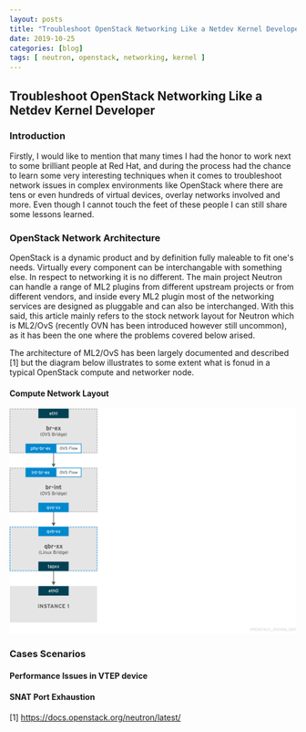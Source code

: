 ```yaml
---
layout: posts
title: "Troubleshoot OpenStack Networking Like a Netdev Kernel Developer"
date: 2019-10-25
categories: [blog]
tags: [ neutron, openstack, networking, kernel ]
---
```


## Troubleshoot OpenStack Networking Like a Netdev Kernel Developer

### Introduction

Firstly, I would like to mention that many times I had the honor to work next to some brilliant people at Red Hat, and during the process had the chance to learn some very interesting techniques when it comes to troubleshoot network issues in complex environments like OpenStack where there are tens or even hundreds of virtual devices, overlay networks involved and more. Even though I cannot touch the feet of these people I can still share some lessons learned.


### OpenStack Network Architecture

OpenStack is a dynamic product and by definition fully maleable to fit one's needs. Virtually every component can be interchangable with something else. In respect to networking it is no different. The main project Neutron can handle a range of ML2 plugins from different upstream projects or from different vendors, and inside every ML2 plugin most of the networking services are designed as pluggable and can also be interchanged. With this said, this article mainly refers to the stock network layout for Neutron which is ML2/OvS (recently OVN has been introduced however still uncommon), as it has been the one where the problems covered below arised.

The architecture of ML2/OvS has been largely documented and described [1] but the diagram below illustrates to some extent what is fonud in a typical OpenStack compute and networker node.

#### Compute Network Layout

<img src=/images/compute-layout.png alt="Compute Network Layout" >


### Cases Scenarios

#### Performance Issues in VTEP device

#### 

#### SNAT Port Exhaustion

#### 

[1] https://docs.openstack.org/neutron/latest/
